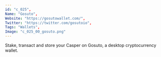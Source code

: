 ```yaml
--- 
id: "c_025", 
Name: "Gosuto", 
Website: "https://gosutowallet.com/", 
Twitter: "https://twitter.com/gosutoio", 
Tags: "Wallets", 
Image: "c_025_00_gosuto.png" 
--- 
```

<!--lang:en--> 
Stake, transact and store your Casper on Gosuto, a desktop cryptocurrency wallet.
<!--lang:es--] 
Stake, transact and store your Casper on Gosuto, a desktop cryptocurrency wallet.
<!--lang:de--] 
Stake, transact and store your Casper on Gosuto, a desktop cryptocurrency wallet.
<!--lang:fr--] 
Stake, transact and store your Casper on Gosuto, a desktop cryptocurrency wallet.
<!--lang:pl--] 
Stake, transact and store your Casper on Gosuto, a desktop cryptocurrency wallet.
<!--lang:pt--] 
Stake, transact and store your Casper on Gosuto, a desktop cryptocurrency wallet.
[!--lang:*--> 
